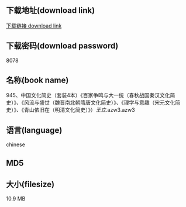 ## 下载地址(download link)
[下载链接 download link](https://voluble-croquembouche-d321dc.netlify.app/?s=945%E3%80%81%E4%B8%AD%E5%9B%BD%E6%96%87%E5%8C%96%E7%AE%80%E5%8F%B2%EF%BC%88%E5%A5%97%E8%A3%854%E6%9C%AC%EF%BC%89%E3%80%8A%E7%99%BE%E5%AE%B6%E4%BA%89%E9%B8%A3%E4%B8%8E%E5%A4%A7%E4%B8%80%E7%BB%9F%EF%BC%88%E6%98%A5%E7%A7%8B%E6%88%98%E5%9B%BD%E7%A7%A6%E6%B1%89%E6%96%87%E5%8C%96%E7%AE%80%E5%8F%B2%EF%BC%89%E3%80%8B%E3%80%81%E3%80%8A%E9%A3%8E%E6%B5%81%E4%B8%8E%E7%9B%9B%E4%B8%96%EF%BC%88%E9%AD%8F%E6%99%8B%E5%8D%97%E5%8C%97%E6%9C%9D%E9%9A%8B%E5%94%90%E6%96%87%E5%8C%96%E7%AE%80%E5%8F%B2%EF%BC%89%E3%80%8B%E3%80%81%E3%80%8A%E7%90%86%E5%AD%A6%E4%B8%8E%E6%84%8F%E8%B6%A3%EF%BC%88%E5%AE%8B%E5%85%83%E6%96%87%E5%8C%96%E7%AE%80%E5%8F%B2%EF%BC%89%E3%80%8B%E3%80%81%E3%80%8A%E9%9D%92%E5%B1%B1%E4%BE%9D%E6%97%A7%E5%9C%A8%EF%BC%88%E6%98%8E%E6%B8%85%E6%96%87%E5%8C%96%E7%AE%80%E5%8F%B2%EF%BC%89%E3%80%8B%EF%BC%89_%E7%8E%8B%E7%AB%8B_.azw3)

## 下载密码(download password)
8078

## 名称(book name)
945、中国文化简史（套装4本）《百家争鸣与大一统（春秋战国秦汉文化简史）》、《风流与盛世（魏晋南北朝隋唐文化简史）》、《理学与意趣（宋元文化简史）》、《青山依旧在（明清文化简史）》）_王立_.azw3.azw3

## 语言(language)
chinese

## MD5


## 大小(filesize)
10.9 MB
